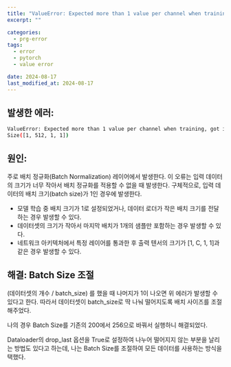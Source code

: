 ```yaml
---
title: "ValueError: Expected more than 1 value per channel when training, got input size torch.Size([1, C, 1, 1])"
excerpt: ""

categories:
  - prg-error
tags:
  - error
  - pytorch
  - value error

date: 2024-08-17
last_modified_at: 2024-08-17
---
```


## 발생한 에러:
```bash
ValueError: Expected more than 1 value per channel when training, got input size torch.
Size([1, 512, 1, 1])
```

## 원인:
주로 배치 정규화(Batch Normalization) 레이어에서 발생한다. 이 오류는 입력 데이터의 크기가 너무 작아서 배치 정규화를 적용할 수 없을 때 발생한다. 구체적으로, 입력 데이터의 배치 크기(batch size)가 1인 경우에 발생한다.

- 모델 학습 중 배치 크기가 1로 설정되었거나, 데이터 로더가 작은 배치 크기를 전달하는 경우 발생할 수 있다.
- 데이터셋의 크기가 작아서 마지막 배치가 1개의 샘플만 포함하는 경우 발생할 수 있다.
- 네트워크 아키텍처에서 특정 레이어를 통과한 후 출력 텐서의 크기가 [1, C, 1, 1]과 같은 경우 발생할 수 있다.


## 해결: Batch Size 조절
(데이터셋의 개수 / batch_size) 를 했을 때 나머지가 1이 나오면 위 에러가 발생할 수 있다고 한다. 따라서 데이터셋이 batch_size로 딱 나눠 떨어지도록 배치 사이즈를 조절해주었다.

나의 경우 Batch Size를 기존의 200에서 256으로 바꿔서 실행하니 해결되었다.

Dataloader의 drop_last 옵션을 True로 설정하여 나누어 떨어지지 않는 부분을 날리는 방법도 있다고 하는데, 나는 Batch Size를 조절하여 모든 데이터를 사용하는 방식을 택했다.